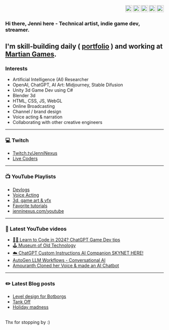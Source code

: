 
[<img align="right" alt="jenninexus | Twitter" width="22px" src="https://jenninexus.com/svgs/twitter.svg" />][twitter]
[<img align="right" alt="jenninexus | Instagram" width="22px" src="https://jenninexus.com/svgs/instagram.svg" />][instagram]
[<img align="right" alt="jenninexus | YouTube" width="22px" src="https://jenninexus.com/svgs/youtube-square.svg" />][youtube]
[<img align="right" alt="jenninexus | Twitch" width="22px" src="https://jenninexus.com/svgs/twitch.svg" />][twitch]
[<img align="right" alt="jenninexus.com" width="22px" src="https://jenninexus.com/imgs/emotes/36_9mo.png" />][website]
<br>
---

### Hi there, Jenni here - Technical artist, indie game dev, streamer.
I'm skill-building daily ( [portfolio](https://jenninexus.com/portfolio) ) and working at [Martian Games](https://martiangames.com).
<br>
---

### Interests
- Artificial Intelligence (AI) Researcher
- OpenAI, ChatGPT, AI Art: Midjourney, Stable Difusion
- Unity 3d Game Dev using C#
- Blender 3d
- HTML, CSS, JS, WebGL
- Online Broadcasting
- Channel / brand design
- Voice acting & narration
- Collaborating with other creative engineers
---
### 💻 Twitch
- [Twitch.tv/JenniNexus](https://twitch.tv/jenninexus)
- [Live Coders](https://livecoders.dev/members/jenninexus/)
---
### 📺 YouTube Playlists
- [Devlogs](https://www.youtube.com/playlist?list=PL9QBjNDhgNwRsznW8e3-KVmwfEuwvr7Yi)
- [Voice Acting](https://www.youtube.com/playlist?list=PL9QBjNDhgNwQbaceJmfZzc3x4L80gvh8J)
- [3d, game art & vfx](https://www.youtube.com/playlist?list=PL9QBjNDhgNwQL08lHI_h-CJ281WitOzYp)
- [Favorite tutorials](https://www.youtube.com/c/JenniNexus/playlists?view=50&sort=dd&shelf_id=25)
- [jenninexus.com/youtube](https://jenninexus.com/youtube)
---
### 🎥 Latest YouTube videos
<!-- YOUTUBE:START -->
- [🧑‍💻 Learn to Code in 2024? ChatGPT Game Dev tips](https://www.youtube.com/watch?v=gW3L7SkLJLI)
- [🕹️ Museum of Old Technology](https://www.youtube.com/watch?v=dvEFfYpO_I8)
- [☁️ ChatGPT Custom Instructions AI Companion SKYNET HERE!](https://www.youtube.com/watch?v=iWUGszrocLE)
- [AutoGen LLM Workflows - Conversational AI](https://www.youtube.com/watch?v=LDfz-0TPju4)
- [Amouranth Cloned her Voice &amp; made an AI Chatbot](https://www.youtube.com/watch?v=Id5xccUOdUE)
<!-- YOUTUBE:END -->
---
### ✏️ Latest Blog posts
<!-- BLOG-POST-LIST:START -->
- [Level design for Botborgs](https://dev.to/jenninexus/level-design-for-botborgs-ce8)
- [Tank Off](https://dev.to/jenninexus/tank-off-1pib)
- [Holiday madness](https://dev.to/jenninexus/holiday-madness-b46)
<!-- BLOG-POST-LIST:END -->



<br>
Thx for stopping by :)


[website]: https://jenninexus.com
[email]: https://jenninexus.com/contact
[twitter]: https://twitter.com/jenninexus
[youtube]: https://youtube.com/jenninexus
[twitch]: https://twitch.tv/jenninexus
[instagram]: https://instagram.com/jenninexus
[linkedin]: https://linkedin.com/in/jenninexus
[discord]: https://discord.gg/KYPh7Cp
[devlogsplaylist]: https://www.youtube.com/playlist?list=PL9QBjNDhgNwRsznW8e3-KVmwfEuwvr7Yi
